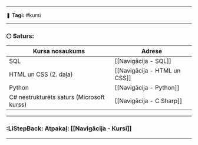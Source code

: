 ___

❚ **Tagi:** #kursi 

---
### ⬡ Saturs:

| Kursa nosaukums                           | Adrese                       |
| ----------------------------------------- | ---------------------------- |
| SQL                                       | [[Navigācija - SQL]]         |
| HTML un CSS (2. daļa)                     | [[Navigācija - HTML un CSS]] |
| Python                                    | [[Navigācija - Python]]      |
| C# nestrukturēts saturs (Microsoft kurss) | [[Navigācija - C Sharp]]     |

---
### :LiStepBack: Atpakaļ: [[Navigācija - Kursi]]

___